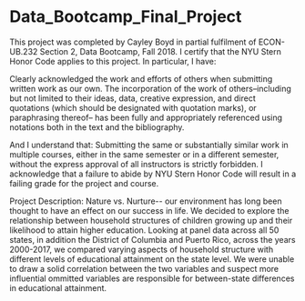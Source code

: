 # Data_Bootcamp_Final_Project

This project was completed by Cayley Boyd in partial fulfilment of ECON-UB.232 Section 2, Data Bootcamp, Fall 2018. I certify that the NYU Stern Honor Code applies to this project. In particular, I have:

Clearly acknowledged the work and efforts of others when submitting written work as our own. The incorporation of the work of others–including but not limited to their ideas, data, creative expression, and direct quotations (which should be designated with quotation marks), or paraphrasing thereof– has been fully and appropriately referenced using notations both in the text and the bibliography.

And I understand that: Submitting the same or substantially similar work in multiple courses, either in the same semester or in a different semester, without the express approval of all instructors is strictly forbidden. I acknowledge that a failure to abide by NYU Stern Honor Code will result in a failing grade for the project and course.

Project Description: Nature vs. Nurture-- our environment has long been thought to have an effect on our success in life. We decided to explore the relationship between household structures of children growing up and their likelihood to attain higher education. Looking at panel data across all 50 states, in addition the District of Columbia and Puerto Rico, across the years 2000-2017, we compared varying aspects of household structure with different levels of educational attainment on the state level. We were unable to draw a solid correlation between the two variables and suspect more influential ommitted variables are responsible for between-state differences in educational attainment.
